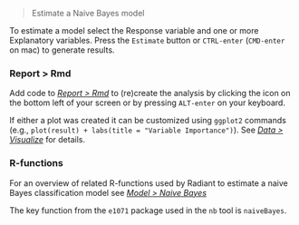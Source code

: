 > Estimate a Naive Bayes model

To estimate a model select the Response variable and one or more Explanatory variables. Press the `Estimate` button or `CTRL-enter` (`CMD-enter` on mac) to generate results. 

### Report > Rmd

Add code to <a href="https://radiant-rstats.github.io/docs/data/report_rmd.html" target="_blank">_Report > Rmd_</a> to (re)create the analysis by clicking the <i title="report results" class="fa fa-edit"></i> icon on the bottom left of your screen or by pressing `ALT-enter` on your keyboard. 

If either a plot was created it can be customized using `ggplot2` commands (e.g., `plot(result) + labs(title = "Variable Importance")`). See <a href="https://radiant-rstats.github.io/docs/data/visualize.html" target="_blank">_Data > Visualize_</a> for details.

### R-functions

For an overview of related R-functions used by Radiant to estimate a naive Bayes classification model see <a href = "https://radiant-rstats.github.io/radiant.model/reference/index.html#section-model-naive-bayes" target="_blank">_Model > Naive Bayes_</a>

The key function from the `e1071` package used in the `nb` tool is `naiveBayes`.
